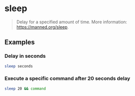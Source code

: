 # sleep

> Delay for a specified amount of time. More information: <https://manned.org/sleep>.

## Examples

### Delay in seconds

```bash
sleep seconds
```

### Execute a specific command after 20 seconds delay

```bash
sleep 20 && command
```
